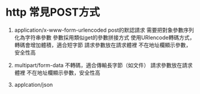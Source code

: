 # http 常見POST方式

1. application/x-www-form-urlencoded
post的默認請求
需要把對象參數序列化為字符串參數
參數採用類似get的參數拼接方式
使用URIencode轉碼方式，轉碼會增加體積，適合短字節
請求參數放在請求體裡
不在地址欄顯示參數，安全性高

2. multipart/form-data
不轉碼，適合傳輸長字節（如文件）
請求參數放在請求體裡
不在地址欄顯示參數，安全性高

3. applcation/json
